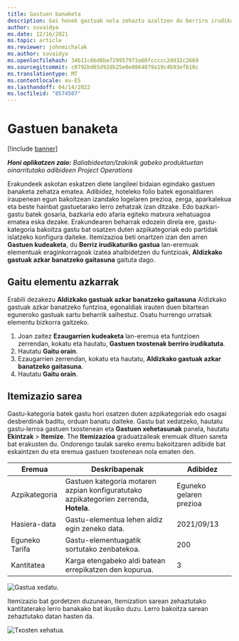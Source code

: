 ```yaml
---
title: Gastuen banaketa
description: Gai honek gastuak nola zehaztu azaltzen du berriro irudikatuta dagoen Gastuetako lan-eremua erabiliz.
author: suvaidya
ms.date: 12/16/2021
ms.topic: article
ms.reviewer: johnmichalak
ms.author: suvaidya
ms.openlocfilehash: 34b11c6bd8be729957973a60fccccc2dd32c2669
ms.sourcegitcommit: c0792bd65d92db25e0e8864879a19c4b93efb10c
ms.translationtype: MT
ms.contentlocale: eu-ES
ms.lasthandoff: 04/14/2022
ms.locfileid: "8574507"
---
```

# <a name="expense-itemization"></a>Gastuen banaketa

[!include [banner](../includes/banner.md)]

_**Honi aplikatzen zaio:** Baliabideetan/Izakinik gabeko produktuetan oinarritutako adibideen Project Operations_

Erakundeek askotan eskatzen diete langileei bidaian egindako gastuen banaketa zehatza ematea. Adibidez, hoteleko folio batek egonaldiaren iraupenean egun bakoitzean izandako logelaren prezioa, zerga, aparkalekua eta beste hainbat gastuetarako lerro zehatzak izan ditzake. Edo bazkari-gastu batek gosaria, bazkaria edo afaria egiteko matxura xehatuagoa ematea eska dezake. Erakundearen beharrak edozein direla ere, gastu-kategoria bakoitza gastu bat osatzen duten azpikategoriak edo partidak islatzeko konfigura daiteke. Itemizazioa beti onartzen izan den arren **Gastuen kudeaketa**, du **Berriz irudikaturiko gastua** lan-eremuak elementuak eraginkorragoak izatea ahalbidetzen du funtzioak, **Aldizkako gastuak azkar banatzeko gaitasuna** gaituta dago.  

## <a name="enable-quick-itemization"></a>Gaitu elementu azkarrak 

Erabili dezakezu **Aldizkako gastuak azkar banatzeko gaitasuna** Aldizkako gastuak azkar banatzeko funtzioa, egonaldiak irauten duen bitartean eguneroko gastuak sartu beharrik saihestuz. Osatu hurrengo urratsak elementu bizkorra gaitzeko.

1. Joan zaitez **Ezaugarrien kudeaketa** lan-eremua eta funtzioen zerrendan, kokatu eta hautatu, **Gastuen txostenak berriro irudikatuta**. 
2. Hautatu **Gaitu orain**. 
3. Ezaugarrien zerrendan, kokatu eta hautatu, **Aldizkako gastuak azkar banatzeko gaitasuna**.
4. Hautatu **Gaitu orain**. 

## <a name="itemization-grid"></a>Itemizazio sarea 

Gastu-kategoria batek gastu hori osatzen duten azpikategoriak edo osagai desberdinak baditu, orduan banatu daiteke. Gastu bat xedatzeko, hautatu gastu-lerroa gastuen txostenean eta **Gastuen xehetasunak** panela, hautatu **Ekintzak** > **Itemize**. The **Itemizazioa** graduatzaileak eremuak dituen sareta bat erakusten du. Ondorengo taulak sareko eremu bakoitzaren adibide bat eskaintzen du eta eremua gastuen txostenean nola ematen den. 

|     Eremua          |     Deskribapenak                                                                                  |     Adibidez              |
|--------------------|--------------------------------------------------------------------------------------------------|--------------------------|
|     Azpikategoria    |     Gastuen kategoria motaren azpian konfiguratutako azpikategorien zerrenda, **Hotela**.             |     Eguneko gelaren prezioa      |
|     Hasiera-data     |     Gastu-elementua lehen aldiz egin zeneko data.                                           |     2021/09/13           |
|     Eguneko Tarifa     |     Gastu-elementuagatik sortutako zenbatekoa.                                                    |     200                  |
|     Kantitatea       |     Karga etengabeko aldi batean errepikatzen den kopurua.                       |     3                    |

![Gastua xedatu.](media/Itemization%20screen%201.png)

Itemizazio bat gordetzen duzunean, Itemization sarean zehaztutako kantitaterako lerro banakako bat ikusiko duzu. Lerro bakoitza sarean zehaztutako datan hasten da.

![Txosten xehatua.](media/Itemization%20screen%202.png)

